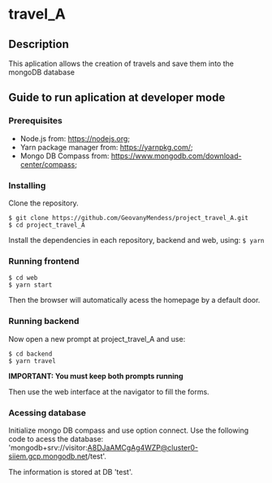 # travel_A

## Description

This aplication allows the creation of travels and save them into the mongoDB database

## Guide to run aplication at developer mode

### Prerequisites

* Node.js from: https://nodejs.org;
* Yarn package manager from: https://yarnpkg.com/;
* Mongo DB Compass from: https://www.mongodb.com/download-center/compass;

### Installing

Clone the repository.
```
$ git clone https://github.com/GeovanyMendess/project_travel_A.git
$ cd project_travel_A
```

Install the dependencies in each repository, backend and web,  using:
`$ yarn`

### Running frontend

```
$ cd web
$ yarn start
```
Then the browser will automatically acess the homepage by a default door.

### Running backend

Now open a new prompt at project_travel_A and use:
 ```
 $ cd backend
 $ yarn travel
 ```

**IMPORTANT: You must keep both prompts running**

Then use the web interface at the navigator to fill the forms.

### Acessing database

Initialize mongo DB compass and use option connect. Use the following code to acess the database:
'mongodb+srv://visitor:A8DJaAMCgAg4WZP@cluster0-siiem.gcp.mongodb.net/test'. 

The information is stored at DB 'test'.




